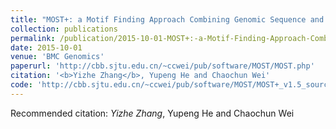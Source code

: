 ```yaml
---
title: "MOST+: a Motif Finding Approach Combining Genomic Sequence and Heterogeneous Genome-wide Signatures."
collection: publications
permalink: /publication/2015-10-01-MOST+:-a-Motif-Finding-Approach-Combining-Genomic-Sequence-and-Heterogeneous-Genome-wide-Signatures
date: 2015-10-01
venue: 'BMC Genomics'
paperurl: 'http://cbb.sjtu.edu.cn/~ccwei/pub/software/MOST/MOST.php'
citation: '<b>Yizhe Zhang</b>, Yupeng He and Chaochun Wei'
code: 'http://cbb.sjtu.edu.cn/~ccwei/pub/software/MOST/MOST+_v1.5_sourceonly.tar.gz'
---
```

Recommended citation: *Yizhe Zhang*, Yupeng He and Chaochun Wei